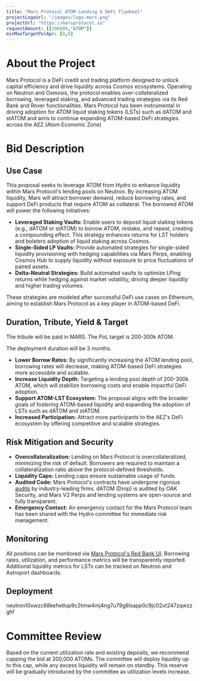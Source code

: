 ```yaml
---
title: "Mars Protocol ATOM Lending & DeFi Flywheel"
projectLogoUrl: "/images/logo-mars.png"
projectUrl: "https://marsprotocol.io"
requestAmount: [[200000,"ATOM"]]
minMaxTargetPolApr: [0,0]
---
```


# About the Project

Mars Protocol is a DeFi credit and trading platform designed to unlock capital efficiency and drive liquidity across Cosmos ecosystems.
Operating on Neutron and Osmosis, the protocol enables over-collateralized borrowing, leveraged staking, and advanced trading strategies via its Red Bank and Rover functionalities.
Mars Protocol has been instrumental in driving adoption for ATOM liquid staking tokens (LSTs) such as dATOM and stATOM and aims to continue expanding ATOM-based DeFi strategies across the AEZ (Atom Economic Zone)

# Bid Description

## Use Case

This proposal seeks to leverage ATOM from Hydro to enhance liquidity within Mars Protocol's lending pools on Neutron.
By increasing ATOM liquidity, Mars will attract borrower demand, reduce borrowing rates, and support DeFi products that require ATOM as collateral.
The borrowed ATOM will power the following initiatives:

* **Leveraged Staking Vaults:** Enable users to deposit liquid staking tokens (e.g., dATOM or stATOM) to borrow ATOM, restake, and repeat, creating a compounding effect.
This strategy enhances returns for LST holders and bolsters adoption of liquid staking across Cosmos.
* **Single-Sided LP Vaults:** Provide automated strategies for single-sided liquidity provisioning with hedging capabilities via Mars Perps,
enabling Cosmos Hub to supply liquidity without exposure to price fluctuations of paired assets.
* **Delta-Neutral Strategies:** Build automated vaults to optimize LPing returns while hedging against market volatility, driving deeper liquidity and higher trading volumes.

These strategies are modeled after successful DeFi use cases on Ethereum, aiming to establish Mars Protocol as a key player in ATOM-based DeFi.

## Duration, Tribute, Yield & Target

The tribute will be paid in MARS.
The PoL target is 200-300k ATOM.

The deployment duration will be 3 months.

* **Lower Borrow Rates:** By significantly increasing the ATOM lending pool, borrowing rates will decrease, making ATOM-based DeFi strategies more accessible and scalable.
* **Increase Liquidity Depth:** Targeting a lending pool depth of 200-300k ATOM, which will stabilize borrowing costs and enable impactful DeFi adoption.
* **Support ATOM-LST Ecosystem:** The proposal aligns with the broader goals of fostering ATOM-based liquidity and expanding the adoption of LSTs such as dATOM and stATOM.
* **Increased Participation:** Attract more participants to the AEZ's DeFi ecosystem by offering competitive and scalable strategies.

## Risk Mitigation and Security

* **Overcollateralization:** Lending on Mars Protocol is overcollateralized, minimizing the risk of default.
Borrowers are required to maintain a collateralization ratio above the protocol-defined thresholds.
* **Liquidity Caps:** Lending caps ensure sustainable usage of funds.
* **Audited Code:** Mars Protocol's contracts have undergone rigorous [audits](https://github.com/mars-protocol/mars-audits) by industry-leading firms.
dATOM (Drop) is audited by OAK Security, and Mars V2 Perps and lending systems are open-source and fully transparent.
* **Emergency Contact:** An emergency contact for the Mars Protocol team has been shared with the Hydro committee for immediate risk management.

## Monitoring

All positions can be monitored via [Mars Protocol's Red Bank UI](https://app.marsprotocol.io/earn).
Borrowing rates, utilization, and performance metrics will be transparently reported.
Additional liquidity metrics for LSTs can be tracked on Neutron and Astroport dashboards.

## Deployment

neutron10xwzc88kefwtlup9c2tmw4mj4ng7u79g8lsapp0c9jc02xt247zqwzzghf

# Committee Review

Based on the current utilization rate and existing deposits, we recommend capping the bid at 200,000 ATOMs.
The committee will deploy liquidity up to this cap, while any excess liquidity will remain on standby.
This reserve will be gradually introduced by the committee as utilization levels increase.


